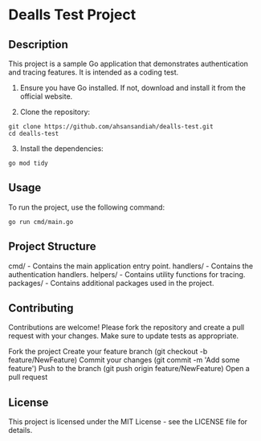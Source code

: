 # Dealls Test Project

## Description

This project is a sample Go application that demonstrates authentication and tracing features. It is intended as a coding test.


1. Ensure you have Go installed. If not, download and install it from the official website.

2. Clone the repository:
```
git clone https://github.com/ahsansandiah/dealls-test.git
cd dealls-test
```

3. Install the dependencies:
``` 
go mod tidy
```

## Usage

To run the project, use the following command:
```
go run cmd/main.go
```


## Project Structure

cmd/ - Contains the main application entry point.
handlers/ - Contains the authentication handlers.
helpers/ - Contains utility functions for tracing.
packages/ - Contains additional packages used in the project.


## Contributing

Contributions are welcome! Please fork the repository and create a pull request with your changes. Make sure to update tests as appropriate.

Fork the project
Create your feature branch (git checkout -b feature/NewFeature)
Commit your changes (git commit -m 'Add some feature')
Push to the branch (git push origin feature/NewFeature)
Open a pull request


## License

This project is licensed under the MIT License - see the LICENSE file for details.
